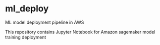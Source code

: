 # ml_deploy
ML model deployment pipeline in AWS

This repository contains Jupyter Notebook for Amazon sagemaker model training deployment
